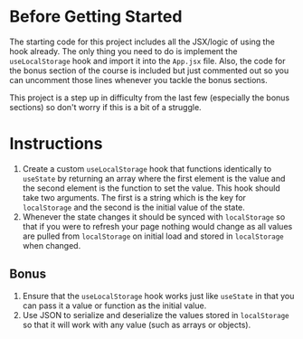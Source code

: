 # Before Getting Started

The starting code for this project includes all the JSX/logic of using the hook already. The only thing you need to do is implement the `useLocalStorage` hook and import it into the `App.jsx` file. Also, the code for the bonus section of the course is included but just commented out so you can uncomment those lines whenever you tackle the bonus sections.

This project is a step up in difficulty from the last few (especially the bonus sections) so don't worry if this is a bit of a struggle.

# Instructions

1. Create a custom `useLocalStorage` hook that functions identically to `useState` by returning an array where the first element is the value and the second element is the function to set the value. This hook should take two arguments. The first is a string which is the key for `localStorage` and the second is the initial value of the state.
2. Whenever the state changes it should be synced with `localStorage` so that if you were to refresh your page nothing would change as all values are pulled from `localStorage` on initial load and stored in `localStorage` when changed.

## Bonus

1. Ensure that the `useLocalStorage` hook works just like `useState` in that you can pass it a value or function as the initial value.
2. Use JSON to serialize and deserialize the values stored in `localStorage` so that it will work with any value (such as arrays or objects).